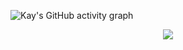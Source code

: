 ![Kay's GitHub activity graph](https://activity-graph.herokuapp.com/graph?username=khashabri&hide_border=true&theme=redical)
<p align="center"> 
<img src="https://github-readme-streak-stats.herokuapp.com/?user=khashabri"></img>
